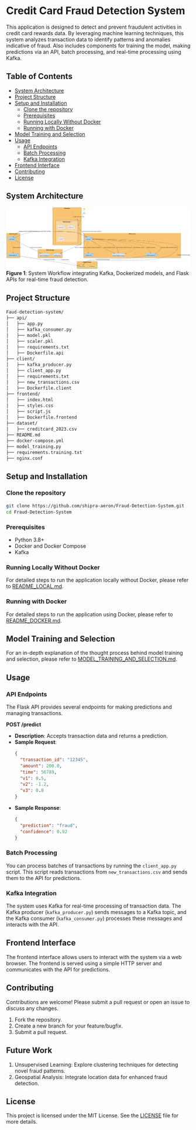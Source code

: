 # Credit Card Fraud Detection System

This application is designed to detect and prevent fraudulent activities in credit card rewards data. By leveraging machine learning techniques, this system analyzes transaction data to identify patterns and anomalies indicative of fraud. Also includes components for training the model, making predictions via an API, batch processing, and real-time processing using Kafka.

## Table of Contents
- [System Architecture](#system-architecture)
- [Project Structure](#project-structure)
- [Setup and Installation](#setup-and-installation)
  - [Clone the repository](#clone-the-repository)
  - [Prerequisites](#prerequisites)
  - [Running Locally Without Docker](#running-locally-without-docker)
  - [Running with Docker](#running-with-docker)
- [Model Training and Selection](#model-training-and-selection)
- [Usage](#usage)
  - [API Endpoints](#api-endpoints)
  - [Batch Processing](#batch-processing)
  - [Kafka Integration](#kafka-integration)
- [Frontend Interface](#frontend-interface)
- [Contributing](#contributing)
- [License](#license)

## System Architecture
![System achitecture diagram](Architeture_diagram_for_credit_card_fraud_detection_sys.png)
**Figure 1**: System Workflow integrating Kafka, Dockerized models, and Flask APIs for real-time fraud detection.

## Project Structure
```
Faud-detection-system/
├── api/
│   ├── app.py
│   ├── kafka_consumer.py
│   ├── model.pkl
│   ├── scaler.pkl
│   ├── requirements.txt
│   ├── Dockerfile.api
├── client/
│   ├── kafka_producer.py
│   ├── client_app.py
│   ├── requirements.txt
│   ├── new_transactions.csv
│   ├── Dockerfile.client
├── frontend/
│   ├── index.html
│   ├── styles.css
│   ├── script.js
│   ├── Dockerfile.frontend
├── dataset/
│   ├── creditcard_2023.csv
├── README.md
├── docker-compose.yml
├── model_training.py
├── requirements.training.txt
├── nginx.conf

```
## Setup and Installation

### Clone the repository
   ```bash
   git clone https://github.com/shipra-aeron/Fraud-Detection-System.git
   cd Fraud-Detection-System
   ```

### Prerequisites
- Python 3.8+
- Docker and Docker Compose
- Kafka


### Running Locally Without Docker

For detailed steps to run the application locally without Docker, please refer to [README_LOCAL.md](docs/README_LOCAL.md).

### Running with Docker

For detailed steps to run the application using Docker, please refer to [README_DOCKER.md](docs/README_DOCKER.md).

## Model Training and Selection

For an in-depth explanation of the thought process behind model training and selection, please refer to [MODEL_TRAINING_AND_SELECTION.md](docs/MODEL_TRAINING_AND_SELECTION.md).

## Usage

### API Endpoints

The Flask API provides several endpoints for making predictions and managing transactions.

**POST /predict**
  - **Description**: Accepts transaction data and returns a prediction.
  - **Sample Request**:
    ```json
    {
      "transaction_id": "12345",
      "amount": 200.0,
      "time": 56789,
      "v1": 0.5,
      "v2": -1.2,
      "v3": 0.8
    }
    ```
  - **Sample Response**:
    ```json
    {
      "prediction": "fraud",
      "confidence": 0.92
    }
    ```

### Batch Processing

You can process batches of transactions by running the `client_app.py` script. This script reads transactions from `new_transactions.csv` and sends them to the API for predictions.

### Kafka Integration

The system uses Kafka for real-time processing of transaction data. The Kafka producer (`kafka_producer.py`) sends messages to a Kafka topic, and the Kafka consumer (`kafka_consumer.py`) processes these messages and interacts with the API.

## Frontend Interface

The frontend interface allows users to interact with the system via a web browser. The frontend is served using a simple HTTP server and communicates with the API for predictions.

## Contributing

Contributions are welcome! Please submit a pull request or open an issue to discuss any changes.

1. Fork the repository.
2. Create a new branch for your feature/bugfix.
3. Submit a pull request.

## Future Work
1. Unsupervised Learning:
Explore clustering techniques for detecting novel fraud patterns.
2. Geospatial Analysis:
Integrate location data for enhanced fraud detection.


## License

This project is licensed under the MIT License. See the [LICENSE](LICENSE) file for more details.